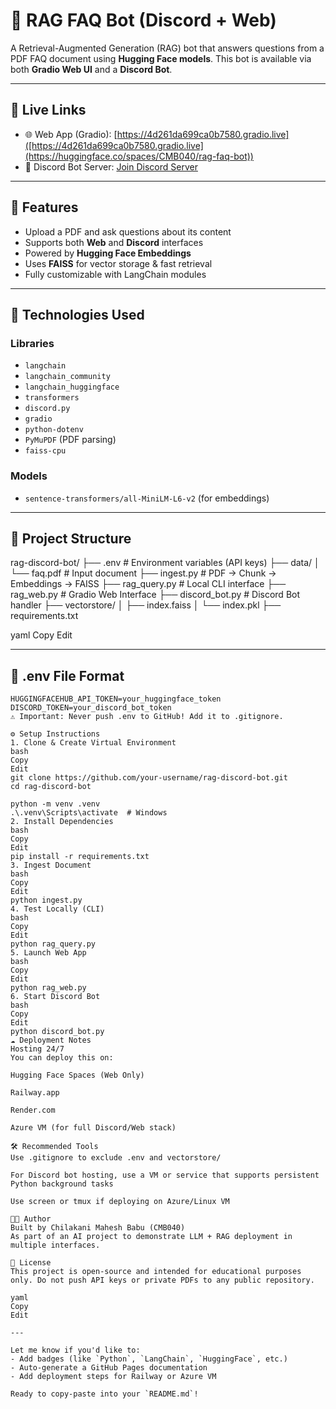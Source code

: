 # 🤖 RAG FAQ Bot (Discord + Web)

A Retrieval-Augmented Generation (RAG) bot that answers questions from a PDF FAQ document using **Hugging Face models**. This bot is available via both **Gradio Web UI** and a **Discord Bot**.

---

## 🔗 Live Links

- 🌐 Web App (Gradio): [https://4d261da699ca0b7580.gradio.live]([https://4d261da699ca0b7580.gradio.live](https://huggingface.co/spaces/CMB040/rag-faq-bot))
- 💬 Discord Bot Server: [Join Discord Server]([https://discord.gg/YOUR_INVITE_LINK](https://discord.gg/U5mczbRc))

---

## 📌 Features

- Upload a PDF and ask questions about its content
- Supports both **Web** and **Discord** interfaces
- Powered by **Hugging Face Embeddings**
- Uses **FAISS** for vector storage & fast retrieval
- Fully customizable with LangChain modules

---

## 🧠 Technologies Used

### Libraries
- `langchain`
- `langchain_community`
- `langchain_huggingface`
- `transformers`
- `discord.py`
- `gradio`
- `python-dotenv`
- `PyMuPDF` (PDF parsing)
- `faiss-cpu`

### Models
- `sentence-transformers/all-MiniLM-L6-v2` (for embeddings)

---

## 📁 Project Structure

rag-discord-bot/
├── .env # Environment variables (API keys)
├── data/
│ └── faq.pdf # Input document
├── ingest.py # PDF → Chunk → Embeddings → FAISS
├── rag_query.py # Local CLI interface
├── rag_web.py # Gradio Web Interface
├── discord_bot.py # Discord Bot handler
├── vectorstore/
│ ├── index.faiss
│ └── index.pkl
├── requirements.txt

yaml
Copy
Edit

---

## 🔐 .env File Format

```env
HUGGINGFACEHUB_API_TOKEN=your_huggingface_token
DISCORD_TOKEN=your_discord_bot_token
⚠️ Important: Never push .env to GitHub! Add it to .gitignore.

⚙️ Setup Instructions
1. Clone & Create Virtual Environment
bash
Copy
Edit
git clone https://github.com/your-username/rag-discord-bot.git
cd rag-discord-bot

python -m venv .venv
.\.venv\Scripts\activate  # Windows
2. Install Dependencies
bash
Copy
Edit
pip install -r requirements.txt
3. Ingest Document
bash
Copy
Edit
python ingest.py
4. Test Locally (CLI)
bash
Copy
Edit
python rag_query.py
5. Launch Web App
bash
Copy
Edit
python rag_web.py
6. Start Discord Bot
bash
Copy
Edit
python discord_bot.py
☁️ Deployment Notes
Hosting 24/7
You can deploy this on:

Hugging Face Spaces (Web Only)

Railway.app

Render.com

Azure VM (for full Discord/Web stack)

🛠 Recommended Tools
Use .gitignore to exclude .env and vectorstore/

For Discord bot hosting, use a VM or service that supports persistent Python background tasks

Use screen or tmux if deploying on Azure/Linux VM

👨‍💻 Author
Built by Chilakani Mahesh Babu (CMB040)
As part of an AI project to demonstrate LLM + RAG deployment in multiple interfaces.

📜 License
This project is open-source and intended for educational purposes only. Do not push API keys or private PDFs to any public repository.

yaml
Copy
Edit

---

Let me know if you'd like to:
- Add badges (like `Python`, `LangChain`, `HuggingFace`, etc.)
- Auto-generate a GitHub Pages documentation
- Add deployment steps for Railway or Azure VM

Ready to copy-paste into your `README.md`!
